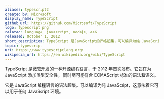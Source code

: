 ```yaml
---
aliases: typescript2
created_by: Microsoft
display_name: TypeScript
github_url: https://github.com/Microsoft/TypeScript
logo: typescript.png
related: language, javascript, nodejs, es6
released: October 1, 2012
short_description: TypeScript 是JavaScript的严格超集，可以编译为纯 JavaScript。
topic: typescript
url: https://www.typescriptlang.org/
wikipedia_url: https://en.wikipedia.org/wiki/TypeScript
---
```

TypeScript 是微软开发的一种开源编程语言，于 2012 年首次发布。它旨在为 JavaScript 添加类型安全性，
同时尽可能符合 ECMAScript 标准的语法和语义。

它是 JavaScript 编程语言的语法超集。可以编译为纯 JavaScript，这意味着它可以用于任何 JavaScript 环境。